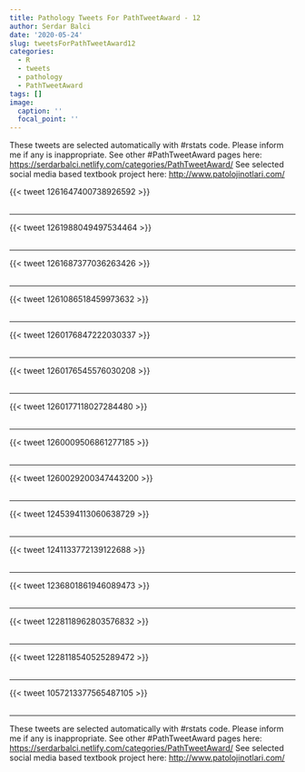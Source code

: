 ```yaml
---
title: Pathology Tweets For PathTweetAward - 12
author: Serdar Balci
date: '2020-05-24'
slug: tweetsForPathTweetAward12
categories:
  - R
  - tweets
  - pathology
  - PathTweetAward
tags: []
image:
  caption: ''
  focal_point: ''
---
```



These tweets are selected automatically with #rstats code. Please inform me if any is inappropriate.
See other #PathTweetAward pages here: https://serdarbalci.netlify.com/categories/PathTweetAward/ 
See selected social media based textbook project here: http://www.patolojinotlari.com/

{{< tweet 1261647400738926592 >}}
<br>
<br>
<hr>
{{< tweet 1261988049497534464 >}}
<br>
<br>
<hr>
{{< tweet 1261687377036263426 >}}
<br>
<br>
<hr>
{{< tweet 1261086518459973632 >}}
<br>
<br>
<hr>
{{< tweet 1260176847222030337 >}}
<br>
<br>
<hr>
{{< tweet 1260176545576030208 >}}
<br>
<br>
<hr>
{{< tweet 1260177118027284480 >}}
<br>
<br>
<hr>
{{< tweet 1260009506861277185 >}}
<br>
<br>
<hr>
{{< tweet 1260029200347443200 >}}
<br>
<br>
<hr>
{{< tweet 1245394113060638729 >}}
<br>
<br>
<hr>
{{< tweet 1241133772139122688 >}}
<br>
<br>
<hr>
{{< tweet 1236801861946089473 >}}
<br>
<br>
<hr>
{{< tweet 1228118962803576832 >}}
<br>
<br>
<hr>
{{< tweet 1228118540525289472 >}}
<br>
<br>
<hr>
{{< tweet 1057213377565487105 >}}
<br>
<br>
<hr>


These tweets are selected automatically with #rstats code. Please inform me if any is inappropriate.
See other #PathTweetAward pages here: https://serdarbalci.netlify.com/categories/PathTweetAward/ 
See selected social media based textbook project here: http://www.patolojinotlari.com/
